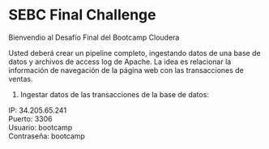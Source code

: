 # SEBC Final Challenge

Bienvendio al Desafío Final del Bootcamp Cloudera 

Usted deberá crear un pipeline completo, ingestando datos de una base de datos y archivos de access log de Apache. La idea es relacionar la información de navegación de la página web con las transacciones de ventas. 

1. Ingestar datos de las transacciones de la base de datos: 

IP: 34.205.65.241  
Puerto: 3306  
Usuario: bootcamp  
Contraseña: bootcamp  

